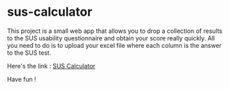 # sus-calculator

This project is a small web app that allows you to drop a collection of results to the SUS usability questionnaire and obtain your score really quickly. All you need to do is to upload your excel file where each column is the answer to the SUS test.

Here's the link : <a target="_BLANK" href="https://sus-calculator-gr7vkkydfqvb4qjamfnlkz.streamlit.app/ ">SUS Calculator</a>

Have fun !
